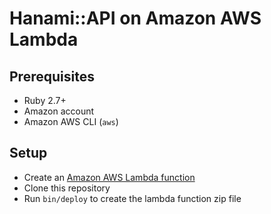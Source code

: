 # Hanami::API on Amazon AWS Lambda

## Prerequisites

  * Ruby 2.7+
  * Amazon account
  * Amazon AWS CLI (`aws`)

## Setup

  * Create an [Amazon AWS Lambda function](https://docs.aws.amazon.com/lambda/latest/dg/lambda-ruby.html)
  * Clone this repository
  * Run `bin/deploy` to create the lambda function zip file
